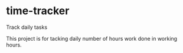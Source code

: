 # time-tracker
Track daily tasks

This project is for tacking daily number of hours work done in working hours.